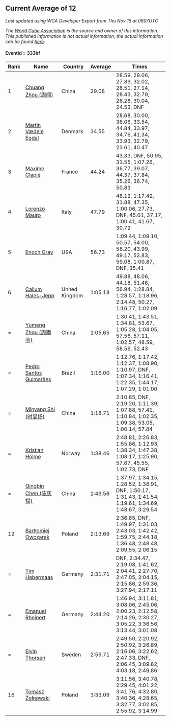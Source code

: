 ## Current Average of 12

*Last updated using WCA Developer Export from Thu Nov 15 at 0607UTC*

*The [World Cube Association](https://www.worldcubeassociation.org) is the source and owner of this information. This published information is not actual information, the actual information can be found [here](https://www.worldcubeassociation.org/results).*

#### EventId = 333bf

|Rank|Name|Country|Average|Times|  
|--|--|--|--|--|  
|1|[Chuang Zhou (周闯)](https://www.worldcubeassociation.org/persons/2014ZHOU17)|China|29.08|28.59, 29.06, 27.89, 32.02, 28.51, 27.14, 28.43, 32.79, 26.28, 30.04, 24.53, DNF|  
|2|[Martin Vædele Egdal](https://www.worldcubeassociation.org/persons/2013EGDA02)|Denmark|34.55|28.68, 30.00, 36.06, 33.54, 44.84, 33.97, 34.76, 41.34, 33.93, 32.79, 23.61, 40.47|  
|3|[Maxime Clapié](https://www.worldcubeassociation.org/persons/2013CLAP01)|France|44.24|43.33, DNF, 50.95, 31.55, 1:07.26, 36.77, 39.07, 44.37, 37.84, 35.26, 36.74, 50.83|  
|4|[Lorenzo Mauro](https://www.worldcubeassociation.org/persons/2014MAUR06)|Italy|47.79|46.12, 1:17.49, 31.88, 47.35, 1:00.06, 27.73, DNF, 45.01, 37.17, 1:00.41, 41.67, 30.72|  
|5|[Enoch Gray](https://www.worldcubeassociation.org/persons/2012GRAY01)|USA|56.73|1:09.44, 1:09.10, 50.57, 54.00, 58.20, 43.99, 49.17, 52.83, 59.08, 1:00.87, DNF, 35.41|  
|6|[Callum Hales-Jepp](https://www.worldcubeassociation.org/persons/2012HALE01)|United Kingdom|1:05.18|49.88, 48.06, 44.18, 51.46, 56.94, 1:28.84, 1:28.57, 1:18.96, 2:14.48, 50.27, 1:16.77, 1:02.09|  
|=|[Yumeng Zhou (周雨萌)](https://www.worldcubeassociation.org/persons/2017ZHOU44)|China|1:05.65|1:30.41, 1:43.51, 1:34.81, 53.67, 1:05.28, 1:04.05, 57.56, 57.11, 1:02.57, 48.59, 58.59, 52.43|  
|=|[Pedro Santos Guimarães](https://www.worldcubeassociation.org/persons/2007GUIM01)|Brazil|1:16.00|1:12.76, 1:17.42, 1:12.37, 1:08.90, 1:10.97, DNF, 1:07.34, 1:16.41, 1:22.35, 1:44.17, 1:07.29, 1:01.00|  
|=|[Minyang Shi (时旻扬)](https://www.worldcubeassociation.org/persons/2017SHIM06)|China|1:18.71|2:10.65, DNF, 2:19.20, 1:11.39, 1:07.88, 57.41, 1:10.84, 1:02.35, 1:09.38, 53.05, 1:00.14, 57.84|  
|=|[Kristian Holme](https://www.worldcubeassociation.org/persons/2013HOLM01)|Norway|1:38.46|2:48.81, 2:26.83, 1:55.86, 1:12.93, 1:38.34, 1:47.38, 1:08.17, 1:25.90, 57.67, 45.55, 1:02.73, DNF|  
|=|[Qingbin Chen (陈庆斌)](https://www.worldcubeassociation.org/persons/2011CHEN19)|China|1:49.56|1:37.97, 1:34.15, 1:28.52, 1:38.91, DNF, 1:50.17, 1:31.43, 1:41.54, 1:19.61, 1:34.69, 1:48.67, 3:29.54|  
|12|[Bartłomiej Owczarek](https://www.worldcubeassociation.org/persons/2013OWCZ01)|Poland|2:13.69|2:36.85, DNF, 1:49.97, 1:31.03, 2:43.03, 1:42.42, 1:59.75, 2:44.18, 1:36.48, 2:48.48, 2:09.55, 2:06.15|  
|=|[Tim Habermaas](https://www.worldcubeassociation.org/persons/2007HABE01)|Germany|2:31.71|DNF, 2:34.47, 2:19.08, 1:41.62, 2:04.41, 2:27.70, 2:47.05, 2:04.15, 2:15.86, 2:59.36, 3:27.94, 2:17.11|  
|=|[Emanuel Rheinert](https://www.worldcubeassociation.org/persons/2011RHEI01)|Germany|2:44.20|1:46.94, 3:11.81, 3:08.06, 2:45.06, 2:00.23, 2:12.58, 2:14.26, 2:30.27, 3:05.22, 3:36.56, 3:13.44, 3:01.08|  
|=|[Elvin Thorsen](https://www.worldcubeassociation.org/persons/2016THOR08)|Sweden|2:59.71|2:49.50, 2:20.92, 2:50.92, 3:26.89, 2:16.06, 3:22.62, 2:47.33, DNF, 2:06.45, 3:09.82, 4:03.18, 2:49.86|  
|16|[Tomasz Żołnowski](https://www.worldcubeassociation.org/persons/2005ZOLN01)|Poland|3:33.09|3:11.56, 3:40.78, 2:29.45, 4:01.22, 3:41.76, 4:32.80, 3:40.36, 4:28.65, 3:32.77, 3:02.85, 2:55.92, 3:14.99|  
